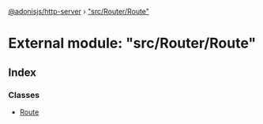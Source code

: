 [@adonisjs/http-server](../README.md) › ["src/Router/Route"](_src_router_route_.md)

# External module: "src/Router/Route"

## Index

### Classes

* [Route](../classes/_src_router_route_.route.md)
